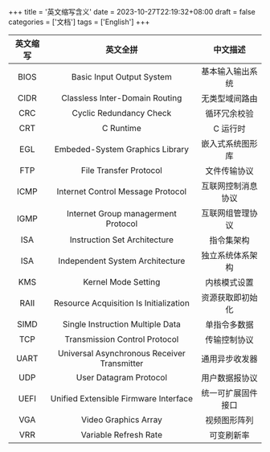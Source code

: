 +++
title = '英文缩写含义'
date = 2023-10-27T22:19:32+08:00
draft = false
categories = ['文档']
tags = ['English']
+++


| 英文缩写 | 英文全拼                                    | 中文描述           |
| :-----:  | :-----:                                     | :-----:            |
| BIOS     | Basic Input Output System                   | 基本输入输出系统   |
| CIDR     | Classless Inter-Domain Routing              | 无类型域间路由     |
| CRC      | Cyclic Redundancy Check                     | 循环冗余校验       |
| CRT      | C Runtime                                   | C 运行时           |
| EGL      | Embeded-System Graphics Library             | 嵌入式系统图形库   |
| FTP      | File Transfer Protocol                      | 文件传输协议       |
| ICMP     | Internet Control Message Protocol           | 互联网控制消息协议 |
| IGMP     | Internet Group managerment Protocol         | 互联网组管理协议   |
| ISA      | Instruction Set Architecture                | 指令集架构         |
| ISA      | Independent System Architecture             | 独立系统体系架构   |
| KMS      | Kernel Mode Setting                         | 内核模式设置       |
| RAII     | Resource Acquisition Is Initialization      | 资源获取即初始化   |
| SIMD     | Single Instruction Multiple Data            | 单指令多数据       |
| TCP      | Transmission Control Protocol               | 传输控制协议       |
| UART     | Universal Asynchronous Receiver Transmitter | 通用异步收发器     |
| UDP      | User Datagram Protocol                      | 用户数据报协议     |
| UEFI     | Unified Extensible Firmware Interface       | 统一可扩展固件接口 |
| VGA      | Video Graphics Array                        | 视频图形阵列       |
| VRR      | Variable Refresh Rate                       | 可变刷新率         |
